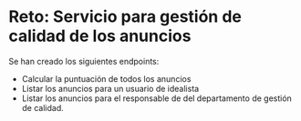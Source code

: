 # Reto: Servicio para gestión de calidad de los anuncios

Se han creado los siguientes endpoints:
 - Calcular la puntuación de todos los anuncios
 - Listar los anuncios para un usuario de idealista 
 - Listar los anuncios para el responsable de del departamento de gestión de calidad.
